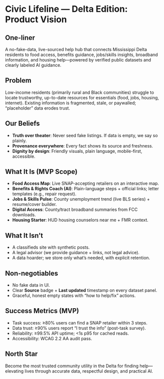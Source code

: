 # Civic Lifeline — Delta Edition: Product Vision

## One-liner
A no-fake-data, live-sourced help hub that connects Mississippi Delta residents to food access, benefits guidance, jobs/skills insights, broadband information, and housing help—powered by verified public datasets and clearly labeled AI guidance.

## Problem
Low-income residents (primarily rural and Black communities) struggle to locate trustworthy, up-to-date resources for essentials (food, jobs, housing, internet). Existing information is fragmented, stale, or paywalled; “placeholder” data erodes trust.

## Our Beliefs
- **Truth over theater**: Never seed fake listings. If data is empty, we say so plainly.
- **Provenance everywhere**: Every fact shows its source and freshness.
- **Dignity by design**: Friendly visuals, plain language, mobile-first, accessible.

## What It Is (MVP Scope)
- **Food Access Map**: Live SNAP-accepting retailers on an interactive map.
- **Benefits & Rights Coach (AI)**: Plain-language steps + official links; letter templates (e.g., repair request).
- **Jobs & Skills Pulse**: County unemployment trend (live BLS series) + resume/cover builder.
- **Digital Access**: County/tract broadband summaries from FCC downloads.
- **Housing Starter**: HUD housing counselors near me + FMR context.

## What It Isn’t
- A classifieds site with synthetic posts.
- A legal advisor (we provide guidance + links, not legal advice).
- A data hoarder; we store only what’s needed, with explicit retention.

## Non-negotiables
- No fake data in UI.
- Clear **Source** badge + **Last updated** timestamp on every dataset panel.
- Graceful, honest empty states with “how to help/fix” actions.

## Success Metrics (MVP)
- Task success: ≥80% users can find a SNAP retailer within 3 steps.
- Data trust: ≥90% users report “I trust the info” (post-task survey).
- Reliability: ≥99.5% API uptime; <1s p95 for cached reads.
- Accessibility: WCAG 2.2 AA audit pass.

## North Star
Become the most trusted community utility in the Delta for finding help—elevating lives through accurate data, respectful design, and practical AI.
